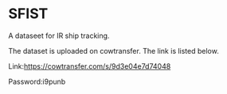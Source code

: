 # SFIST

A dataseet for IR ship tracking.

The dataset is uploaded on cowtransfer. The link is listed below.

Link:https://cowtransfer.com/s/9d3e04e7d74048

Password:i9punb
